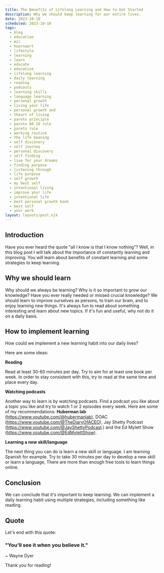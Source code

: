 ```yaml
---
title: The Benefits of Lifelong Learning and How to Get Started
description: Why we should keep learning for our entire lives.
date: 2023-10-10
scheduled: 2023-10-10
tags:
  - blog
  - education
  - mil
  - hoornaert
  - lifestyle
  - learning
  - learn
  - educate
  - educative
  - lifelong learning
  - daily learning
  - reading
  - podcasts
  - learning skills
  - language learning
  - personal growth
  - living your life
  - personal growth and
  - theart of living
  - pareto principle
  - pareto 80 20 rule
  - pareto rule
  - working routine
  - the life meaning
  - self discovery
  - self journey
  - personal discovery
  - self finding
  - live for your dreams
  - finding purpose
  - listening through
  - life purpose
  - self growth
  - my best self
  - intentional living
  - improve your life
  - intentional life
  - best personal growth book
  - best self
  - your work
layout: layouts/post.njk
---
```

## Introduction

Have you ever heard the quote "all I know is that I know nothing"? Well, in this blog post I will talk about the importance of constantly learning and improving. You will learn about benefits of constant learning and some strategies to keep learning.

## Why we should learn

Why should we always be learning? Why is it so important to grow our knowledge? Have you ever really needed or missed crucial knowledge?
We should learn to improve ourselves as persons, to train our brain, and to enjoy learning new things. It's always fun to read about something interesting and learn about new topics. If it's fun and useful, why not do it on a daily basis. 

## How to implement learning

How could we implement a new learning habit into our daily lives?

Here are some ideas:

**Reading**

Read at least 30-60 minutes per day. Try to aim for at least one book per week. In order to stay consistent with this, try to read at the same time and place every day.

**Watching podcasts**

Another way to learn is by watching podcasts. Find a podcast you like about a topic you like and try to watch 1 or 2 episodes every week. Here are some of my recommendations: **Huberman lab** (https://www.youtube.com/@hubermanlab), DOAC (https://www.youtube.com/@TheDiaryOfACEO), Jay Shetty Podcast (https://www.youtube.com/@JayShettyPodcast.) and the Ed Mylett Show (https://www.youtube.com/@EdMylettShow).

**Learning a new skill/language**

The next thing you can do is learn a new skill or language. I am learning Spanish for example. Try to take 30 minutes per day to develop a new skill or learn a language, There are more than enough free tools to learn things online.

## Conclusion

We can conclude that it's important to keep learning. We can implement a daily learning habit using multiple strategies, including something like reading.
## Quote

Let's end with this quote:

### "You'll see it when you believe it."
~ Wayne Dyer

Thank you for reading!
